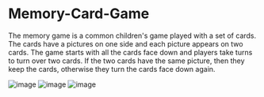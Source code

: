 # Memory-Card-Game

The memory game is a common children's game played with a set of cards. The cards have a pictures on one side and each picture appears on two cards. The game starts with all the cards face down and players take turns to turn over two cards. If the two cards have the same picture, then they keep the cards, otherwise they turn the cards face down again.

![image](https://user-images.githubusercontent.com/79373487/181526539-3d551b77-0f14-4a1e-9835-13a9ccaeacbe.png)
![image](https://user-images.githubusercontent.com/79373487/181527490-704320a6-196c-4643-bd66-92ab639e3aa4.png)
![image](https://user-images.githubusercontent.com/79373487/181528374-2900a4ac-a774-47de-ba8e-d05f06bd6b4a.png)
